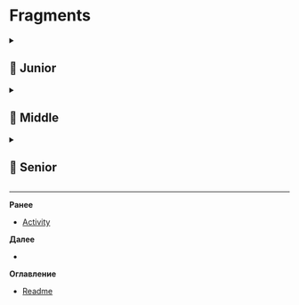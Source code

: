 # Fragments

<details>
  <summary> <h2> 🌱 Junior </h2> </summary>

<details> 
  <summary> Почему не стоит создавать конструкторы с параметрами для фрагментов? </summary>

**Создавать конструкторы с параметрами для `Fragment` не рекомендуется**, потому что **фрагмент может быть пересоздан системой** (например, при повороте экрана), и тогда он будет создан **через пустой (дефолтный) конструктор**.

Если у фрагмента нет пустого конструктора — приложение **упадёт с исключением**:
```
Can't instantiate fragment: java.lang.InstantiationException
```

---

### Почему так происходит?
Android **сериализует аргументы фрагмента** в `Bundle` и должен иметь возможность **воссоздать фрагмент** без участия разработчика — например, после убийства процесса.

---

### 🔁 Правильный способ передачи данных — `setArguments()`:

```kotlin
class UserFragment : Fragment() {
    override fun onCreate(savedInstanceState: Bundle?) {
        super.onCreate(savedInstanceState)
        val userId = arguments?.getString("user_id")
    }

    companion object {
        fun newInstance(userId: String): UserFragment {
            return UserFragment().apply {
                arguments = Bundle().apply {
                    putString("user_id", userId)
                }
            }
        }
    }
}
```

### Преимущества:
- Аргументы сохраняются автоматически при пересоздании.
- Работает корректно с `ViewModel`, `NavController`, `FragmentManager`.
- Поддерживает безопасную передачу примитивов, `Parcelable`, `Serializable`.

---

### Вывод:
> ❌ Нельзя: `UserFragment("123")` — если нет пустого конструктора, будет ошибка.  
> ✅ Нужно: использовать **фабричный метод `newInstance()`** и **`arguments`**.

</details>

<details> 
<summary>  Как управлять жизненным циклом Fragment? / Перечислить основные методы жц </summary>

**Управление жизненным циклом Fragment** — это корректная реакция на его методы в нужный момент, с учётом связи с родительской Activity.

---

### 🔁 Основные методы жизненного цикла Fragment (в порядке вызова):

| Метод | Когда вызывается | Что делать |
|------|-------------------|-----------|
| `onAttach()` | Привязка к Activity | Инициализация, получение ссылки на Activity |
| `onCreate()` | Создание фрагмента (до UI) | Инициализация данных, ViewModel |
| `onCreateView()` | Создание View | `inflate` разметки, **не инициализировать логику** |
| `onViewCreated()` | View создана | Настроить UI: адаптеры, клики, `ViewModel` observers |
| `onStart()` | Фрагмент видим | Начать обновление данных (если нужно) |
| `onResume()` | Фрагмент активен | Запустить сенсоры, анимации, подписки |
| `onPause()` | Потеря фокуса | Остановить тяжёлые операции |
| `onStop()` | Не виден | Освободить ресурсы |
| `onDestroyView()` | View уничтожена | Очистить View-ссылки (например, `recyclerView = null`) |
| `onDestroy()` | Фрагмент уничтожается | Освободить ресурсы, отписаться от событий |
| `onDetach()` | Отвязка от Activity | Обнулить ссылку на Activity |

---

### ✅ Ключевые правила управления:

1. **Не создавать UI-логику в `onCreateView()`** — только инфлейт.
2. **В `onViewCreated()`** — инициализировать адаптеры, `LiveData`, обработчики кликов.
3. **В `onDestroyView()`** — **обязательно очищать ссылки на View**, чтобы избежать утечек памяти:
   ```kotlin
   override fun onDestroyView() {
       binding = null // если используется ViewBinding
       super.onDestroyView()
   }
   ```
4. **Работать с `ViewModel`** — он переживает пересоздание фрагмента.
5. **Не хранить тяжёлые ресурсы (камера, сенсоры) после `onPause()`** — освобождать в `onPause()` или `onStop()`.

---

### 🔄 Связь с Activity:
- Жизненный цикл Fragment **вложен** в жизненный цикл Activity.
- `onCreate()` Fragment вызывается **после** `onCreate()` Activity.
- `onResume()` Activity вызывается **после** `onResume()` всех фрагментов.

---

### Вывод:
> Управлять — значит **реагировать на этапы**, а не вмешиваться.  
> Главное:  
> - Инициализация в правильных методах,  
> - Очистка в `onDestroyView()` и `onDestroy()`,  
> - Безопасная работа с UI и ресурсами.

</details>

<details>
  <summary> Как добавить фрагмент в активность? </summary>

  Фрагмент добавляется в Activity с помощью **`FragmentManager`** и **`FragmentTransaction`**.

---

### ✅ Основные способы:

#### 1. **Добавление (add) — для стека фрагментов**
```kotlin
supportFragmentManager
    .beginTransaction()
    .add(R.id.container, MyFragment())
    .commit()
```
> Используется, когда нужно **сохранять предыдущие фрагменты** (например, при навигации).

---

#### 2. **Замена (replace) — стандартный способ**
```kotlin
supportFragmentManager
    .beginTransaction()
    .replace(R.id.container, MyFragment())
    .commit()
```
> Удаляет текущий фрагмент в контейнере и добавляет новый.

---

#### 3. **С сохранением в бэк-стек (для "Назад")**
```kotlin
supportFragmentManager
    .beginTransaction()
    .replace(R.id.container, MyFragment())
    .addToBackStack(null) // можно указать имя
    .commit()
```
> Позволяет возвращаться к предыдущему фрагменту по кнопке "Назад".

---

### 📌 Где размещать:
- Контейнер (`FrameLayout`, `FragmentContainerView`) в разметке Activity:
  ```xml
  <FrameLayout
      android:id="@+id/container"
      android:layout_width="match_parent"
      android:layout_height="match_parent" />
  ```

---

### 🔄 Дополнительно:
- **`commit()`** — применяет изменения асинхронно.
- **`commitNow()`** — синхронно (редко, может блокировать UI).
- Используй **фабричный метод `newInstance()`**, если фрагменту нужны аргументы.

---

### 💡 Современный подход:
Использовать **`NavController`** из **Navigation Component** — он сам управляет стеком:
```kotlin
findNavController().navigate(R.id.action_to_myFragment)
```

---

### Вывод:
> Основной способ — `replace()` + `commit()`.  
> Для навигации назад — добавляй в бэк-стек.  
> В новых проектах — лучше использовать **Navigation Component**.

</details>

</details>

<details> 
  <summary> <h2> 🌿 Middle </h2> </summary>

<details> 
<summary> Вызывается ли onPause без вызова onStop? Привести пример если да </summary>

  **Да, `onPause()` может вызываться без `onStop()`.**

### Когда это происходит:
Когда Activity **частично перекрывается другим окном**, но **остаётся частично видимой**.

В этом случае:
- `onPause()` — вызывается (потеряла фокус),
- `onStop()` — **не вызывается**, потому что Activity всё ещё **частично видна**.

---

### ✅ Пример:
Открытие **диалогового окна** (например, `DialogFragment` или системный диалог) **поверх Activity**.

```kotlin
// В Activity
val dialog = AlertDialog.Builder(this)
    .setTitle("Внимание")
    .show()
```

#### Что происходит:
1. `onPause()` — вызывается (Activity теряет фокус).
2. Диалог отображается — Activity приглушена, но **не скрыта полностью**.
3. `onStop()` — **не вызывается**.
4. Закрытие диалога → `onResume()` (минуя `onStart()` и `onStop()`).

---

### 🔁 Порядок вызова:
```
onResume() → onPause() → onResume()
```
(без `onStop()` и `onStart()`)

---

### Важно:
- `onPause()` **всегда** вызывается перед потерей фокуса.
- `onStop()` — **только когда Activity становится полностью невидимой**.

> ✅ Это стандартное поведение Android — важно учитывать при управлении ресурсами (например, не останавливать сенсор в `onPause()`, если он нужен в фоне).
</details>

<details> 
  <summary> Как сохранить данные в Fragment при повороте экрана? (Без использования ViewModel и/или Moxy) </summary>

  Если **нельзя использовать `ViewModel` или Moxy**, данные во **Fragment** при повороте экрана можно сохранить с помощью **`onSaveInstanceState()`**.

---

### ✅ Способ: `onSaveInstanceState()` и восстановление в `onViewCreated()` / `onCreate()`

```kotlin
class MyFragment : Fragment() {

    private var userScore = 0

    override fun onCreate(savedInstanceState: Bundle?) {
        super.onCreate(savedInstanceState)
        // Восстановить данные при пересоздании
        userScore = savedInstanceState?.getInt("SCORE", 0) ?: userScore
    }

    override fun onSaveInstanceState(outState: Bundle) {
        super.onSaveInstanceState(outState)
        // Сохранить данные перед уничтожением
        outState.putInt("SCORE", userScore)
    }

    override fun onViewCreated(view: View, savedInstanceState: Bundle?) {
        super.onViewCreated(view, savedInstanceState)
        // Обновить UI
        textView.text = userScore.toString()
    }
}
```

---

### 🔎 Как это работает:
- При повороте экрана Fragment пересоздаётся.
- `onSaveInstanceState()` вызывается **до `onDestroyView()`**, сохраняя данные в `Bundle`.
- При новом создании `savedInstanceState` передаётся в `onCreate()` и `onViewCreated()`.

---

### ⚠️ Ограничения:
- Поддерживает только **простые типы** и `Parcelable`, `Serializable`.
- Не подходит для больших объектов (ограничение `Bundle` по памяти).
- Не работает, если процесс убит (в отличие от `ViewModel`).

---

### 💡 Альтернатива (без ViewModel):
- Использовать **сохранённое состояние в Activity**, а Fragment получает данные через `arguments` при пересоздании.

---

### Вывод:
> При отсутствии `ViewModel` — **`onSaveInstanceState()`** — основной способ сохранения **временных UI-данных** при повороте.  
> Но **`ViewModel` — предпочтительный и современный способ**.

</details>

<details> 
  <summary> Преимущества DialogFragment перед Dialog </summary>

**`DialogFragment`** — предпочтительный способ показа диалогов в Android. Вот его **ключевые преимущества** перед обычным `Dialog`:

---

### ✅ 1. **Корректное управление жизненным циклом**
- `DialogFragment` интегрирован в жизненный цикл `Fragment` и `Activity`.
- Автоматически обрабатывает пересоздание (например, при повороте экрана).
- Обычный `Dialog` при пересоздании **исчезает**, если не управлять им вручную.

---

### ✅ 2. **Работает с `FragmentManager`**
- Диалог становится частью фрагментного стека.
- Можно добавить в бэк-стек:
  ```kotlin
  .addToBackStack("dialog")
  ```
- Поддерживает навигацию "назад" корректно.

---

### ✅ 3. **Сохранение состояния**
- При пересоздании Activity (поворот) `DialogFragment` восстанавливает диалог автоматически.
- Обычный `Dialog` нужно сохранять и пересоздавать вручную (например, в `onSaveInstanceState`).

---

### ✅ 4. **Гибкость и переиспользование**
- Легко передавать аргументы через `setArguments()` (как у обычного фрагмента).
- Можно переиспользовать в разных Activity.
- Поддерживает `ViewModel`, `LiveData`, `ViewBinding`.

---

### ✅ 5. **Поддержка планшетов и сложных макетов**
- Можно использовать как полноэкранный диалог или попап.
- Легко адаптировать под `Dialog` или встроенный `Fragment` на планшетах (мастер-деталь).

---

### ✅ 6. **Безопасная работа с конфигурациями**
- Не вызывает утечек памяти при уничтожении Activity (если используется правильно).
- Система сама закрывает диалог при уничтожении хоста.

---

### ❌ Обычный `Dialog`:
- Нужно управлять вручную.
- Легко «утечь» (например, показать после `onDestroy()` Activity).
- Не сохраняется при повороте.

---

### Вывод:
> ✅ **`DialogFragment` — стандарт де-факто** для диалогов в современном Android.  
> Он надёжнее, гибче и лучше интегрирован в архитектуру приложения.

</details>

</details>

<details> 
  <summary> <h2> 🌳 Senior </h2> </summary>

<details> 
  <summary> Как гарантированно доставить данные в Fragment ? (commit не дает такой гарантии)  </summary> 
  
  На **senior уровне** важно понимать: метод `commit()` у `FragmentTransaction` **не выполняется сразу**, а ставит транзакцию в очередь, и её выполнение **не гарантировано мгновенно**. Это может привести к ситуации, когда **Fragment создаётся до того, как данные были переданы**.

---

### ✅ Как **гарантированно** доставить данные во Fragment?

#### ✔️ 1. **Использовать `setArguments(Bundle)` до `commit()`**
Это **самый надёжный и рекомендуемый способ**.

```kotlin
val fragment = MyFragment()
val args = Bundle().apply {
    putString("key", "value")
}
fragment.arguments = args

supportFragmentManager
    .beginTransaction()
    .add(fragment, "tag")
    .commit()
```

> ✅ `arguments` передаются до создания фрагмента, сохраняются при пересоздании и доступны в `onCreate()` / `onCreateView()`.

> ⚠️ Никогда не передавайте данные через кастомные конструкторы — это **нарушает жизненный цикл**.

---

#### ✔️ 2. **Дождаться завершения транзакции — `commitNow()`**
Если нужно **гарантированно выполнить транзакцию синхронно** (например, в `onCreate()` Activity):

```kotlin
supportFragmentManager
    .beginTransaction()
    .add(fragment, "tag")
    .commitNow() // выполняется сразу, блокирует поток
```

> ✅ Гарантирует, что фрагмент добавлен и его `onCreate()` уже вызван.  
> ❌ Не использовать в UI-потоке для тяжёлых операций — может вызвать ANR.

> Подходит для: `onCreate()`, `onAttach()`, `DialogFragment`, `NavigationUI`.

---

#### ✔️ 3. **Использовать `commitAllowingStateLoss()` с осторожностью**
Только если **не критично** потеря состояния (например, в фоне), но **не рекомендуется** для передачи данных.

---

#### ✔️ 4. **Современный способ — Navigation Component + Safe Args**
```kotlin
val action = HomeFragmentDirections.toDetailFragment("value")
findNavController().navigate(action)
```

> ✅ Данные передаются через типизированные аргументы, безопасно и надёжно.  
> ✅ Гарантируется доставка через `arguments`.

---

#### ✔️ 5. **Для сложных сценариев — `ViewModel` + `SharedViewModel`**
Если данные генерируются после создания фрагмента:

```kotlin
// Общий ViewModel через Activity
val viewModel by activityViewModels<SharedViewModel>()
```

> ✅ Данные доставляются асинхронно, но надёжно через `LiveData`/`StateFlow`.

---

### ❌ Что **не работает**:
- Передача данных **после** `commit()` через сеттеры — фрагмент может ещё не быть создан.
- Хранение данных в локальных переменных — не переживают пересоздание.

---

### ✅ Итог (senior уровень):

| Способ | Когда использовать |
|-------|---------------------|
| `setArguments()` + `commit()` | По умолчанию, для простых данных |
| `commitNow()` | Когда нужно синхронное выполнение (например, в `onResume()`) |
| `Navigation + Safe Args` | В современных приложениях с навигацией |
| `Shared ViewModel` | Для динамических или общих данных между фрагментами |

> 🔑 **Гарантия доставки = `arguments` + `commitNow()` или `Navigation Component`**.  
> Это обеспечивает **предсказуемость**, **сохранность при пересоздании** и **интеграцию с жизненным циклом**.
</details>

</details>

-------------------------------------------------------------------------------------------------------------------------------------------------------------------------------------------------
**Ранее**
- [Activity](ACTIVITY.md)

**Далее**
- []()


**Оглавление**
- [Readme](README.md)

